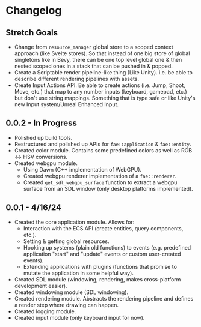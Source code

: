 # Changelog

## Stretch Goals
- Change from `resource_manager` global store to a scoped context approach (like Svelte stores). So that instead of one big store of global singletons like in Bevy, there can be one top level global one & then nested scoped ones in a stack that can be pushed in & popped.
- Create a Scriptable render pipeline-like thing (Like Unity). i.e. be able to describe different rendering pipelines with assets.
- Create Input Actions API. Be able to create actions (i.e. Jump, Shoot, Move, etc.) that map to any number inputs (keyboard, gamepad, etc.) but don't use string mappings. Something that is type safe or like Unity's new Input system/Unreal Enhanced Input. 

## 0.0.2 - In Progress
- Polished up build tools.
- Restructured and polished up APIs for `fae::application` & `fae::entity`.
- Created color module. Contains some predefined colors as well as RGB <-> HSV conversions.
- Created webgpu module.
    - Using Dawn (C++ implementation of WebGPU).
    - Created webgpu renderer implementation of a `fae::renderer`.
    - Created `get_sdl_webgpu_surface` function to extract a webgpu surface from an SDL window (only desktop platforms implemented).

## 0.0.1 - 4/16/24

- Created the core application module. Allows for:
    - Interaction with the ECS API (create entities, query components, etc.).
    - Setting & getting global resources.
    - Hooking up systems (plain old functions) to events (e.g. predefined application "start" and "update" events or custom user-created events).
    - Extending applications with plugins (functions that promise to mutate the application in some helpful way).
- Created SDL module (windowing, rendering, makes cross-platform development easier).
- Created windowing module (SDL windowing).
- Created rendering module. Abstracts the rendering pipeline and defines a render step where drawing can happen.
- Created logging module.
- Created input module (only keyboard input for now).
